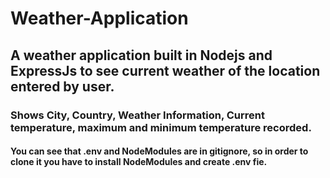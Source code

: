 # Weather-Application
## A weather application built in Nodejs and ExpressJs to see current weather of the location entered by user.
### Shows City, Country, Weather Information, Current temperature, maximum and minimum temperature recorded.
#### You can see that .env and NodeModules are in gitignore, so in order to clone it you have to install NodeModules and create .env fie.

